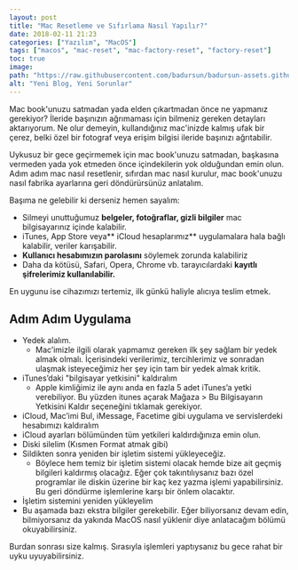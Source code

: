 ```yaml
---
layout: post
title: "Mac Resetleme ve Sıfırlama Nasıl Yapılır?"
date: 2018-02-11 21:23
categories: ["Yazılım", "MacOS"]
tags: ["macos", "mac-reset", "mac-factory-reset", "factory-reset"]
toc: true
image:
path: "https://raw.githubusercontent.com/badursun/badursun-assets.github.io/refs/heads/main/img/macbook-factory-reset-66eea9d6e7254.webp"
alt: "Yeni Blog, Yeni Sorunlar"
---
```


Mac book'unuzu satmadan yada elden çıkartmadan önce ne yapmanız gerekiyor? İleride başınızın ağrımaması için bilmeniz gereken detayları aktarıyorum. Ne olur demeyin, kullandığınız mac'inizde kalmış ufak bir çerez, belki özel bir fotograf veya erişim bilgisi ileride başınızı ağrıtabilir. 

Uykusuz bir gece geçirmemek için mac book'unuzu satmadan, başkasına vermeden yada yok etmeden önce içindekilerin yok olduğundan emin olun. Adım adım mac nasıl resetlenir, sıfırdan mac nasıl kurulur, mac book'unuzu nasıl fabrika ayarlarına geri döndürürsünüz anlatalım.

Başıma ne gelebilir ki derseniz hemen sayalım:

- Silmeyi unuttuğumuz **belgeler, fotoğraflar, gizli bilgiler** mac bilgisayarınız içinde kalabilir.
- iTunes, App Store veya** iCloud hesaplarımız** uygulamalara hala bağlı kalabilir, veriler karışabilir.
- **Kullanıcı hesabımızın parolasını** söylemek zorunda kalabiliriz
- Daha da kötüsü, Safari, Opera, Chrome vb. tarayıcılardaki **kayıtlı şifrelerimiz kullanılabilir.**

En uygunu ise cihazımızı tertemiz, ilk günkü haliyle alıcıya teslim etmek.

## Adım Adım Uygulama
- Yedek alalım.
	- Mac’imizle ilgili olarak yapmamız gereken ilk şey sağlam bir yedek almak olmalı. İçerisindeki verilerimiz, tercihlerimiz ve sonradan ulaşmak isteyeceğimiz her şey için tam bir yedek almak kritik.
- iTunes’daki "bilgisayar yetkisini" kaldıralım
	- Apple kimliğimiz ile aynı anda en fazla 5 adet iTunes’a yetki verebiliyor. Bu yüzden itunes açarak Mağaza > Bu Bilgisayarın Yetkisini Kaldır seçeneğini tıklamak gerekiyor.
- iCloud, Mac’imi Bul, iMessage, Facetime gibi uygulama ve servislerdeki hesabımızı kaldıralım
- iCloud ayarları bölümünden tüm yetkileri kaldırdığınıza emin olun.
- Diski silelim (Kısmen Format atmak gibi)
- Sildikten sonra yeniden bir işletim sistemi yükleyeceğiz. 
	- Böylece hem temiz bir işletim sistemi olacak hemde bize ait geçmiş bilgileri kaldırmış olacağız. Eğer çok takıntılıysanız bazı özel programlar ile diskin üzerine bir kaç kez yazma işlemi yapabilirsiniz. Bu geri döndürme işlemlerine karşı bir önlem olacaktır.
- İşletim sistemini yeniden yükleyelim
- Bu aşamada bazı ekstra bilgiler gerekebilir. Eğer biliyorsanız devam edin, bilmiyorsanız da yakında MacOS nasıl yüklenir diye anlatacağım bölümü okuyabilirsiniz.

Burdan sonrası size kalmış. Sırasıyla işlemleri yaptıysanız bu gece rahat bir uyku uyuyabilirsiniz.